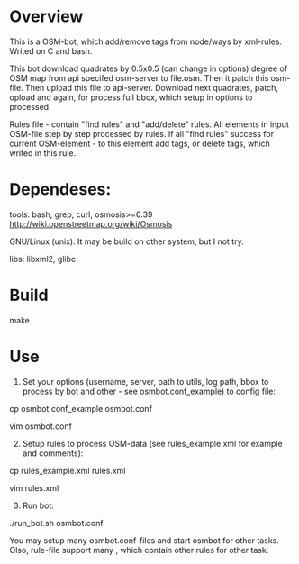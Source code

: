 # Overview
This is a OSM-bot, which add/remove tags from node/ways by xml-rules. Writed on C and
bash.

This bot download quadrates by 0.5x0.5 (can change in options) degree of OSM map from api 
specifed osm-server to file.osm. Then it patch this osm-file.
Then upload this file to api-server. Download next quadrates, patch, opload and again,
for process full bbox, which setup in options to processed.

Rules file - contain "find rules" and "add/delete" rules. All elements in input OSM-file 
step by step processed by rules. If all "find rules" success for current OSM-element - 
to this element add tags, or delete tags, which writed in this rule.
# Dependeses:


tools: bash, grep, curl, osmosis>=0.39 http://wiki.openstreetmap.org/wiki/Osmosis

GNU/Linux (unix). It may be build on other system, but I not try.

libs: libxml2, glibc


# Build

  make

# Use

1) Set your options (username, server, path to utils, log path, bbox to process by 
bot and other - see osmbot.conf_example) to config file:

  cp osmbot.conf_example osmbot.conf

  vim osmbot.conf

2) Setup rules to process OSM-data (see rules_example.xml for example and comments):
  
  cp rules_example.xml rules.xml
  
  vim rules.xml

3) Run bot:
  
  ./run_bot.sh osmbot.conf 

You may setup many osmbot.conf-files and start osmbot for other tasks. Olso, rule-file
support many <patchset>, which contain other rules for other task.
